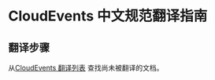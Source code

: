 # CloudEvents 中文规范翻译指南

## 翻译步骤

从[CloudEvents 翻译列表](https://docs.google.com/spreadsheets/d/1bSsEpcnWLfSWfZrGNGXNJiwSjObcuYkZ6FjwwBzyU6w/edit?usp=sharing) 查找尚未被翻译的文档。